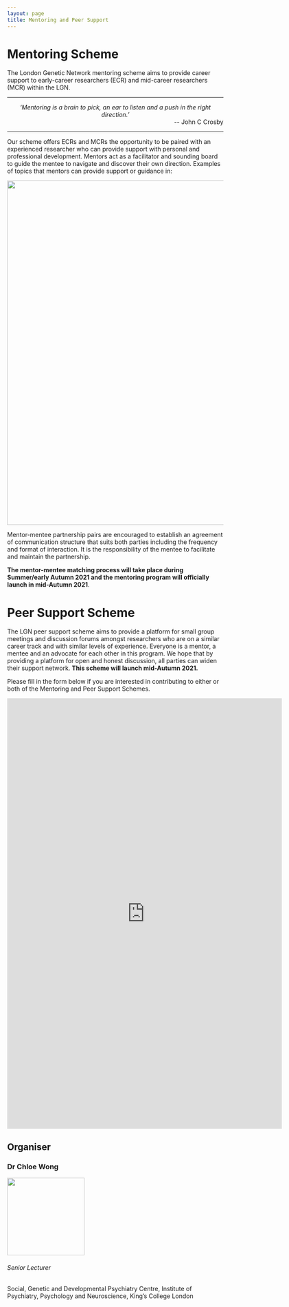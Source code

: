 ```yaml
---
layout: page
title: Mentoring and Peer Support
---
```


# Mentoring Scheme

The London Genetic Network mentoring scheme aims to provide career support to early-career researchers (ECR) and mid-career researchers (MCR) within the LGN.

---
<div style="text-align: center">
<i>‘Mentoring is a brain to pick, an ear to listen and a push in the right direction.’</i> </div>
<div style="text-align: right"> -- John C Crosby </div> 

---

Our scheme offers ECRs and MCRs the opportunity to be paired with an experienced researcher who can provide support with personal and professional development. Mentors act as a facilitator and sounding board to guide the mentee to navigate and discover their own direction. Examples of topics that mentors can provide support or guidance in:

<p align="center">
  <img src="{{ "/" | relative_url }}assets/Mentor_word.png" width="800" />
  </p>

Mentor-mentee partnership pairs are encouraged to establish an agreement of communication structure that suits both parties including the frequency and format of interaction. It is the responsibility of the mentee to facilitate and maintain the partnership.

**The mentor-mentee matching process will take place during Summer/early Autumn 2021 and the mentoring program will officially launch in mid-Autumn 2021**.

# Peer Support Scheme

The LGN peer support scheme aims to provide a platform for small group meetings and discussion forums amongst researchers who are on a similar career track and with similar levels of experience. Everyone is a mentor, a mentee and an advocate for each other in this program. We hope that by providing a platform for open and honest discussion, all parties can widen their support network. **This scheme will launch mid-Autumn 2021.**

Please fill in the form below if you are interested in contributing to either or both of the Mentoring and Peer Support Schemes.

<iframe src="https://docs.google.com/forms/d/e/1FAIpQLSez6nPZ-OS1frd3mbkkObhDhOI1Yn1YR4QT2SZZMh5gEZmARQ/viewform?embedded=true" width="640" height="1000" frameborder="0" marginheight="0" marginwidth="0">Loading…</iframe>

## Organiser
### Dr Chloe Wong
<p align="left">
  <img src="{{ "/" | relative_url }}assets/ChloeWong.png" width="180" />
  </p>

###### Senior Lecturer 
Social, Genetic and Developmental Psychiatry Centre, Institute of Psychiatry, Psychology and Neuroscience, King’s College London